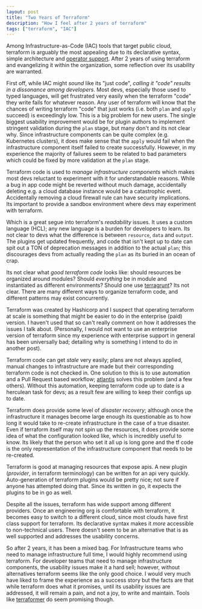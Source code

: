 ```yaml
---
layout: post
title: "Two Years of Terraform"
description: "How I feel after 2 years of terraform"
tags: ["terraform", "IAC"]
---
```


Among Infrastructure-as-Code (IAC) tools that target public cloud, terraform is arguably the most appealing due to its declarative syntax, simple architecture and [operator support]. After 2 years of using terraform and evangelizing it within the organization, some reflection over its usability are warranted.

First off, while IAC might _sound_ like its "just code", _calling it "code" results in a dissonance among developers_. Most devs, especially those used to typed languages, will get frustrated very easily when the terraform "code" they write fails for whatever reason. Any user of terraform will know that the chances of writing terraform "code" that just works (i.e. both `plan` and `apply` succeed) is exceedingly low. This is a big problem for new users. The single biggest usability improvement would be for plugin authors to implement stringent validation during the `plan` stage, but many don't and its not clear why. Since infrastructure components can be quite complex (e.g. Kubernetes clusters), it does make sense that the `apply` would fail when the infrastructure component itself failed to create successfully. However, in my experience the majority of failures seem to be related to bad parameters which could be fixed by more validation at the `plan` stage.

Terraform code is used to _manage infrastructure components_ which makes most devs reluctant to experiment with it for understandable reasons. While a bug in app code might be reverted without much damage, accidentally deleting e.g. a cloud database instance would be a catastrophic event. Accidentally removing a cloud firewall rule can have security implications. Its important to provide a sandbox environment where devs may experiment with terraform.

Which is a great segue into terraform's _readability_ issues. It uses a custom language (HCL); any new language is a burden for developers to learn. Its not clear to devs what the difference is between `resource`, `data` and `output`. The plugins get updated frequently, and code that isn't kept up to date can spit out a TON of deprecation messages in addition to the actual `plan`; this discourages devs from actually reading the `plan` as its buried in an ocean of crap.

Its not clear what _good terraform code_ looks like: should resources be organized around modules? Should _everything_ be in module and instantiated as different environments? Should one use [terragrunt]? Its not clear. There are many different ways to organize terraform code, and different patterns may exist concurrently.

Terraform was created by Hashicorp and I suspect that operating terraform at scale is something that might be easier to do in the enterprise (paid) version. I haven't used that so can't really comment on how it addresses the issues I talk about. (Personally, I would not want to use an enterprise version of terraform since my experience with enterprise support in general has been universally bad; detailing why is something I intend to do in another post).

Terraform code can get _stale_ very easily; plans are not always applied, manual changes to infrastructure are made but their corresponding terraform code is not checked in. One solution to this is to use automation and a Pull Request based workflow; [atlantis] solves this problem (and a few others). Without this automation, keeping terraform code up to date is a herculean task for devs; as a result few are willing to keep their configs up to date.

Terraform does provide some level of _disaster recovery_; although once the infrastructure it manages become large enough its questionable as to how long it would take to re-create infrastructure in the case of a true disaster. Even if terraform itself may not spin up the resources, it does provide some idea of what the configuration looked like, which is incredibly useful to know. Its likely that the person who set it all up is long gone and the tf code is the only representation of the infrastructure component that needs to be re-created.

Terraform is good at managing resources that expose apis. A new plugin (_provider_, in terraform terminology) can be written for an api very quickly. Auto-generation of terraform plugins would be pretty nice; not sure if anyone has attempted doing that. Since its written in go, it expects the plugins to be in go as well.

Despite all the issues, terraform has wide support among different providers. Once an engineering org is comfortable with terraform, it becomes easy to switch to a different cloud, since most clouds have first class support for terraform. Its declarative syntax makes it _more_ accessible to non-technical users. There doesn't seem to be an alternative that is as well supported and addresses the usability concerns.

So after 2 years, it has been a mixed bag. For Infrastructure teams who need to manage infrastructure full time, I would highly recommend using terraform. For developer teams that need to manage infrastructure components, the usability issues make it a hard sell; however, without alternatives terraform seems like the only good choice. I would very much have liked to frame the experience as a success story but the facts are that while terraform does what it promises, until its usability issues are addressed, it will remain a pain, and not a joy, to write and maintain. Tools like [terraformer] do seem promising though.

[atlantis]: https://www.runatlantis.io/
[operator support]: https://github.com/terraform-providers
[terragrunt]: https://github.com/gruntwork-io/terragrunt
[terraformer]: https://github.com/GoogleCloudPlatform/terraformer
